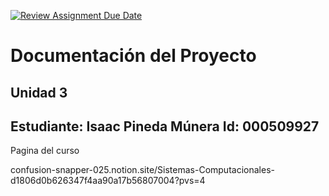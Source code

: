 [![Review Assignment Due Date](https://classroom.github.com/assets/deadline-readme-button-22041afd0340ce965d47ae6ef1cefeee28c7c493a6346c4f15d667ab976d596c.svg)](https://classroom.github.com/a/-g_ni1Wx)
# Documentación del Proyecto
## Unidad 3

Estudiante:  Isaac Pineda Múnera
Id:  000509927
---

Pagina del curso 

confusion-snapper-025.notion.site/Sistemas-Computacionales-d1806d0b626347f4aa90a17b56807004?pvs=4
